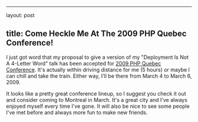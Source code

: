 <hr />

<p>layout: post</p>

<h2>title: Come Heckle Me At The 2009 PHP Quebec Conference!</h2>

<p>
I just got word that my proposal to give a version of my "Deployment Is Not A 4-Letter Word" talk has been accepted for <a href="http://conf.phpquebec.com">2009 PHP Quebec Conference</a>.  It's actually within driving distance for me (5 hours) or maybe I can chill and take the train.  Either way, I'll be there from March 4 to March 6, 2009.
</p>

<p>
It looks like a pretty great conference lineup, so I suggest you check it out and consider coming to Montreal in March.  It's a great city and I've always enjoyed myself every time I've gone.  It will also be nice to see some people I've met before and always more fun to make new friends.
</p>
